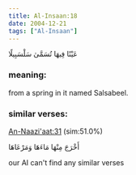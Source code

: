 ```yaml
---
title: Al-Insaan:18
date: 2004-12-21
tags: ["Al-Insaan"]
---
```

عَيْنًا فِيهَا تُسَمَّىٰ سَلْسَبِيلًا
### meaning: 
from a spring in it named Salsabeel.
### similar verses: 

[An-Naazi'aat:31](/79/31) (sim:51.0%)

أَخْرَجَ مِنْهَا مَاءَهَا وَمَرْعَاهَا

our AI can't find any similar verses



